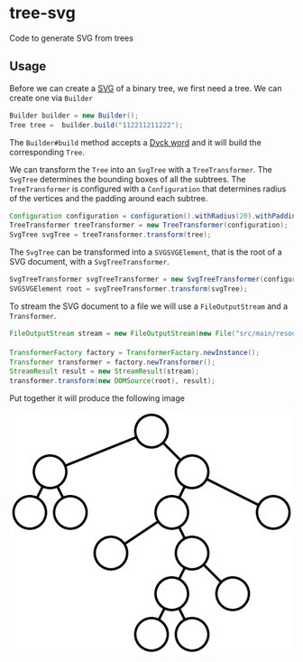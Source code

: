 # tree-svg
Code to generate SVG from trees

## Usage

Before we can create a [SVG][svg] of a binary tree, we first need a tree. We can create one via `Builder`

```java
Builder builder = new Builder();
Tree tree =  builder.build("112211211222");
```

The `Builder#build` method accepts a [Dyck word][dyck] and it will build the corresponding `Tree`.

We can transform the `Tree` into an `SvgTree` with a `TreeTransformer`. The `SvgTree` determines the bounding boxes of
all the subtrees. The `TreeTransformer` is configured with a `Configuration` that determines radius of the vertices and
the padding around each subtree.

```java
Configuration configuration = configuration().withRadius(20).withPadding(5);
TreeTransformer treeTransformer = new TreeTransformer(configuration);
SvgTree svgTree = treeTransformer.transform(tree);
```

The `SvgTree` can be transformed into a `SVGSVGElement`, that is the root of a SVG document, with a `SvgTreeTransformer`.

```java
SvgTreeTransformer svgTreeTransformer = new SvgTreeTransformer(configuration);
SVGSVGElement root = svgTreeTransformer.transform(svgTree);
```

To stream the SVG document to a file we will use a `FileOutputStream` and a `Transformer`.
 
```java
FileOutputStream stream = new FileOutputStream(new File("src/main/resources/example.svg"));

TransformerFactory factory = TransformerFactory.newInstance();
Transformer transformer = factory.newTransformer();
StreamResult result = new StreamResult(stream);
transformer.transform(new DOMSource(root), result);
```

Put together it will produce the following image

![Binary Tree](https://github.com/all-trees/tree-svg/blob/master/src/main/resources/example.svg)

[svg]: https://en.wikipedia.org/wiki/Scalable_Vector_Graphics
[dyck]: https://en.wikipedia.org/wiki/Dyck_language